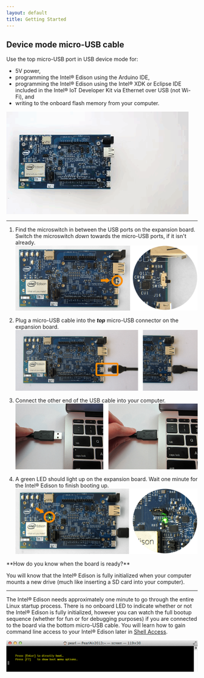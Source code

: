 ```yaml
---
layout: default
title: Getting Started
---
```


## Device mode micro-USB cable

Use the top micro-USB port in USB device mode for:

* 5V power, 
* programming the Intel® Edison using the Arduino IDE, 
* programming the Intel® Edison using the Intel® XDK or Eclipse IDE included in the Intel® IoT Developer Kit via Ethernet over USB (not Wi-Fi), and
* writing to the onboard flash memory from your computer.

![Animated gif: using device mode](images/device_mode-animated.gif)

---

1. Find the microswitch in between the USB ports on the expansion board. 
Switch the microswitch _down_ towards the micro-USB ports, if it isn't already.
  ![Microswitch toggled down for device mode](images/microswitch-device_mode-zoom_in.png)

2. Plug a micro-USB cable into the **_top_** micro-USB connector on the expansion board.
  ![Micro-USB cable being plugged into the top micro-USB connector](images/device_mode-usb_cable-before_after.png)

3. Connect the other end of the USB cable into your computer.
  ![USB cable being plugged into laptop](images/computer-usb_cable-before_after.png)

4. A green LED should light up on the expansion board. Wait one minute for the Intel® Edison to finish booting up.
  ![Green LED lit up on expansion board](images/device_mode-led_on-zoom_in.png)

<div class="callout info" markdown="1">
**How do you know when the board is ready?**

You will know that the Intel® Edison is fully initialized when your computer mounts a new drive (much like inserting a SD card into your computer).

---

The Intel® Edison needs approximately one minute to go through the entire Linux startup process. There is no onboard LED to indicate whether or not the Intel® Edison is fully initialized, however you can watch the full bootup sequence (whether for fun or for debugging purposes) if you are connected to the board via the bottom micro-USB cable. You will learn how to gain command line access to your Intel® Edison later in [Shell Access](/docs/shell_access/).

![An example of what you would see during bootup](images/shell_access-boot_menu.png)
</div>